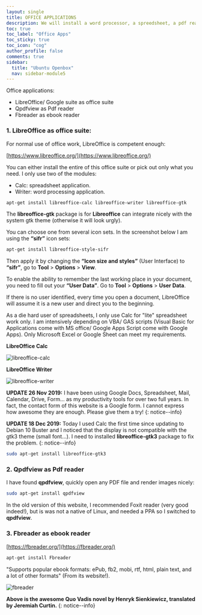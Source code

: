 ```yaml
---
layout: single
title: OFFICE APPLICATIONS
description: We will install a word processor, a spreedsheet, a pdf reader and an e-book reader.
toc: true
toc_label: "Office Apps"
toc_sticky: true
toc_icon: "cog"
author_profile: false
comments: true
sidebar:
  title: "Ubuntu Openbox"
  nav: sidebar-module5
---
```


Office applications:

+ LibreOffice/ Google suite as office suite
+ Qpdfview as Pdf reader
+ Fbreader as ebook reader

### 1. LibreOffice as office suite:

For normal use of office work, LibreOffice is competent enough:

[https://www.libreoffice.org/](https://www.libreoffice.org/)

You can either install the entire of this office suite or pick out only what you need. I only use two of the modules:
  * Calc: spreadsheet application.
  * Writer: word processing application.

```bash
apt-get install libreoffice-calc libreoffice-writer libreoffice-gtk
```

The **libreoffice-gtk** package is for **Libreoffice** can integrate nicely with the system gtk theme (otherwise it will look urgly).

You can choose one from several icon sets. In the screenshot below I am using the **“sifr”** icon sets:
```bash
apt-get install libreoffice-style-sifr
```

Then apply it by changing the **“Icon size and styles”** (User Interface) to **“sifr”**, go to **Tool** > **Options** > **View**.

To enable the ability to remember the last working place in your document, you need to fill out your **“User Data”**. Go to **Tool** > **Options** > **User Data**.

If there is no user identified, every time you open a document, LibreOffice will assume it is a new user and direct you to the beginning.

As a die hard user of spreadsheets, I only use Calc for "lite" spreadsheet work only. I am intensively depending on VBA/ GAS scripts (Visual Basic for Applications come with MS office/ Google Apps Script come with Google Apps). Only Microsoft Excel or Google Sheet can meet my requirements.

**LibreOffice Calc**

![libreoffice-calc]({{site.baseurl}}/images/LibreOffice-Calc.jpg)

**LibreOffice Writer**

![libreoffice-writer]({{site.baseurl}}/images/LibreOffice-Writer.jpg)

**UPDATE 26 Nov 2019:** I have been using Google Docs, Spreadsheet, Mail, Calendar, Drive, Form... as my productivity tools for over two full years. In fact, the contact form of this website is a Google form. I cannot express how awesome they are enough. Please give them a try!
{: notice--info}

**UPDATE 18 Dec 2019:** Today I used Calc the first time since updating to Debian 10 Buster and I noticed that the display is not compatible with the gtk3 theme (small font...). I need to installed **libreoffice-gtk3** package to fix the problem.
{: notice--info}

```bash
sudo apt-get install libreoffice-gtk3
```

### 2. Qpdfview as Pdf reader

I have found **qpdfview**, quickly open any PDF file and render images nicely:
```bash
sudo apt-get install qpdfview
```
In the old version of this website, I recommended Foxit reader (very good indeed!), but is was not a native of Linux, and needed a PPA so I switched to **qpdfview**.

### 3. Fbreader as ebook reader

[https://fbreader.org/](https://fbreader.org/)
```bash
apt-get install Fbreader
```
"Supports popular ebook formats: ePub, fb2, mobi, rtf, html, plain text, and a lot of other formats" (From its website!).

![fbreader]({{site.baseurl}}/images/fbreader.png)

**Above is the awesome Quo Vadis novel by Henryk Sienkiewicz, translated by Jeremiah Curtin.**
{: notice--info}
